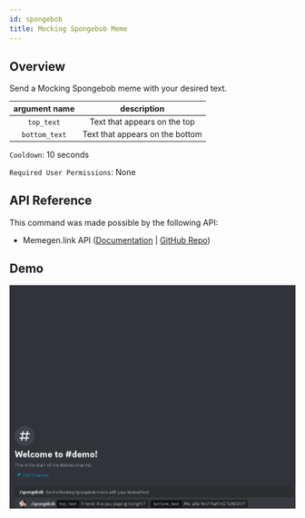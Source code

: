 ```yaml
---
id: spongebob
title: Mocking Spongebob Meme
---
```


## Overview

Send a Mocking Spongebob meme with your desired text.

| argument name |           description           |
| :-----------: | :-----------------------------: |
|  `top_text`   |  Text that appears on the top   |
| `bottom_text` | Text that appears on the bottom |

`Cooldown`: 10 seconds

`Required User Permissions`: None

## API Reference

This command was made possible by the following API:

- Memegen.link API ([Documentation](https://memegen.link/) | [GitHub Repo](https://github.com/jacebrowning/memegen))

## Demo

![Mocking Spongebob Meme Command Demo Gif](../../../public/memes/spongebob.gif)
